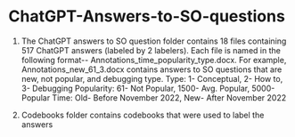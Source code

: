 # ChatGPT-Answers-to-SO-questions

1. The ChatGPT answers to SO question folder contains 18 files containing 517 ChatGPT answers (labeled by 2 labelers). Each file is named in the following format--  Annotations_time_popularity_type.docx. For example, Annotations_new_61_3.docx contains answers to SO questions that are new, not popular, and debugging type.
  Type: 1- Conceptual, 2- How to, 3- Debugging 
  Popularity: 61- Not Popular, 1500- Avg. Popular, 5000-Popular
  Time: Old- Before November 2022, New- After November 2022

2. Codebooks folder contains codebooks that were used to label the answers
